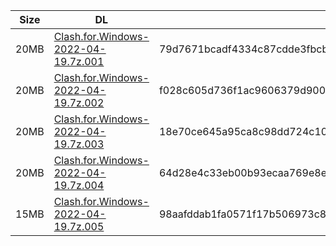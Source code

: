 |    Size   |     DL  | sha512sum |
|  ---  |  ---  |  ---  |
| 20MB | [Clash.for.Windows-2022-04-19.7z.001](https://cdn.jsdelivr.net/gh/appleians/cfw_intel@main/Clash.for.Windows-2022-04-19.7z.001) | 79d7671bcadf4334c87cdde3fbcb0975aa8d135d6be228ac2e790ee7addb6bc4509a423d9892629a5a1e4bea980543a48f85b5603ed96682bb561a6693070b25 |
| 20MB | [Clash.for.Windows-2022-04-19.7z.002](https://cdn.jsdelivr.net/gh/appleians/cfw_intel@main/Clash.for.Windows-2022-04-19.7z.002) | f028c605d736f1ac9606379d900485a3bad80460d92300d55cac086f8c1c519ec24fce68cbd3b0c26b2f04b0fd959526a8743793343327532a45d33661611e8f |
| 20MB | [Clash.for.Windows-2022-04-19.7z.003](https://cdn.jsdelivr.net/gh/appleians/cfw_intel@main/Clash.for.Windows-2022-04-19.7z.003) | 18e70ce645a95ca8c98dd724c102f3adfd98f9b1d042f2b4ff358c57b2107bea0ed82e2bb6ae25e381e892ebc612795e4d310d1eb2b24f95b64f471aa5c0c2ef |
| 20MB | [Clash.for.Windows-2022-04-19.7z.004](https://cdn.jsdelivr.net/gh/appleians/cfw_intel@main/Clash.for.Windows-2022-04-19.7z.004) | 64d28e4c33eb00b93ecaa769e8e48d7fdf01db0fb9496b4537732d4b386a884ebda09ef533483078f0eb137c6c14f1359cfc122978eb76485aef949ce179428e |
| 15MB | [Clash.for.Windows-2022-04-19.7z.005](https://cdn.jsdelivr.net/gh/appleians/cfw_intel@main/Clash.for.Windows-2022-04-19.7z.005) | 98aafddab1fa0571f17b506973c81a0b8ba41b7abfeba85326dd3baf3cfb3a77a80d2b18e19c6990d65933e3327ef10409eb796043f1a44de3289549d6a6f3dd |
